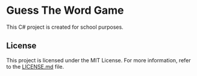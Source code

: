 # Guess The Word Game

This C# project is created for school purposes.

## License

This project is licensed under the MIT License. For more information, refer to the [LICENSE.md](LICENSE.md) file.
